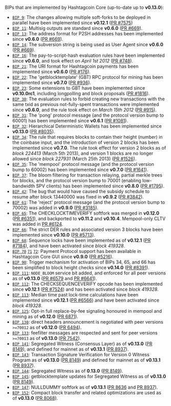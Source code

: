BIPs that are implemented by Hashtagcoin Core (up-to-date up to **v0.13.0**):

* [`BIP 9`](https://github.com/hashtagcoin/bips/blob/master/bip-0009.mediawiki): The changes allowing multiple soft-forks to be deployed in parallel have been implemented since **v0.12.1**  ([PR #7575](https://github.com/hashtagcoin/hashtagcoin/pull/7575))
* [`BIP 11`](https://github.com/hashtagcoin/bips/blob/master/bip-0011.mediawiki): Multisig outputs are standard since **v0.6.0** ([PR #669](https://github.com/hashtagcoin/hashtagcoin/pull/669)).
* [`BIP 13`](https://github.com/hashtagcoin/bips/blob/master/bip-0013.mediawiki): The address format for P2SH addresses has been implemented since **v0.6.0** ([PR #669](https://github.com/hashtagcoin/hashtagcoin/pull/669)).
* [`BIP 14`](https://github.com/hashtagcoin/bips/blob/master/bip-0014.mediawiki): The subversion string is being used as User Agent since **v0.6.0** ([PR #669](https://github.com/hashtagcoin/hashtagcoin/pull/669)).
* [`BIP 16`](https://github.com/hashtagcoin/bips/blob/master/bip-0016.mediawiki): The pay-to-script-hash evaluation rules have been implemented since **v0.6.0**, and took effect on *April 1st 2012* ([PR #748](https://github.com/hashtagcoin/hashtagcoin/pull/748)).
* [`BIP 21`](https://github.com/hashtagcoin/bips/blob/master/bip-0021.mediawiki): The URI format for Hashtagcoin payments has been implemented since **v0.6.0** ([PR #176](https://github.com/hashtagcoin/hashtagcoin/pull/176)).
* [`BIP 22`](https://github.com/hashtagcoin/bips/blob/master/bip-0022.mediawiki): The 'getblocktemplate' (GBT) RPC protocol for mining has been implemented since **v0.7.0** ([PR #936](https://github.com/hashtagcoin/hashtagcoin/pull/936)).
* [`BIP 23`](https://github.com/hashtagcoin/bips/blob/master/bip-0023.mediawiki): Some extensions to GBT have been implemented since **v0.10.0rc1**, including longpolling and block proposals ([PR #1816](https://github.com/hashtagcoin/hashtagcoin/pull/1816)).
* [`BIP 30`](https://github.com/hashtagcoin/bips/blob/master/bip-0030.mediawiki): The evaluation rules to forbid creating new transactions with the same txid as previous not-fully-spent transactions were implemented since **v0.6.0**, and the rule took effect on *March 15th 2012* ([PR #915](https://github.com/hashtagcoin/hashtagcoin/pull/915)).
* [`BIP 31`](https://github.com/hashtagcoin/bips/blob/master/bip-0031.mediawiki): The 'pong' protocol message (and the protocol version bump to 60001) has been implemented since **v0.6.1** ([PR #1081](https://github.com/hashtagcoin/hashtagcoin/pull/1081)).
* [`BIP 32`](https://github.com/hashtagcoin/bips/blob/master/bip-0032.mediawiki): Hierarchical Deterministic Wallets has been implemented since **v0.13.0** ([PR #8035](https://github.com/hashtagcoin/hashtagcoin/pull/8035)).
* [`BIP 34`](https://github.com/hashtagcoin/bips/blob/master/bip-0034.mediawiki): The rule that requires blocks to contain their height (number) in the coinbase input, and the introduction of version 2 blocks has been implemented since **v0.7.0**. The rule took effect for version 2 blocks as of *block 224413* (March 5th 2013), and version 1 blocks are no longer allowed since *block 227931* (March 25th 2013) ([PR #1526](https://github.com/hashtagcoin/hashtagcoin/pull/1526)).
* [`BIP 35`](https://github.com/hashtagcoin/bips/blob/master/bip-0035.mediawiki): The 'mempool' protocol message (and the protocol version bump to 60002) has been implemented since **v0.7.0** ([PR #1641](https://github.com/hashtagcoin/hashtagcoin/pull/1641)).
* [`BIP 37`](https://github.com/hashtagcoin/bips/blob/master/bip-0037.mediawiki): The bloom filtering for transaction relaying, partial merkle trees for blocks, and the protocol version bump to 70001 (enabling low-bandwidth SPV clients) has been implemented since **v0.8.0** ([PR #1795](https://github.com/hashtagcoin/hashtagcoin/pull/1795)).
* [`BIP 42`](https://github.com/hashtagcoin/bips/blob/master/bip-0042.mediawiki): The bug that would have caused the subsidy schedule to resume after block 13440000 was fixed in **v0.9.2** ([PR #3842](https://github.com/hashtagcoin/hashtagcoin/pull/3842)).
* [`BIP 61`](https://github.com/hashtagcoin/bips/blob/master/bip-0061.mediawiki): The 'reject' protocol message (and the protocol version bump to 70002) was added in **v0.9.0** ([PR #3185](https://github.com/hashtagcoin/hashtagcoin/pull/3185)).
* [`BIP 65`](https://github.com/hashtagcoin/bips/blob/master/bip-0065.mediawiki): The CHECKLOCKTIMEVERIFY softfork was merged in **v0.12.0** ([PR #6351](https://github.com/hashtagcoin/hashtagcoin/pull/6351)), and backported to **v0.11.2** and **v0.10.4**. Mempool-only CLTV was added in [PR #6124](https://github.com/hashtagcoin/hashtagcoin/pull/6124).
* [`BIP 66`](https://github.com/hashtagcoin/bips/blob/master/bip-0066.mediawiki): The strict DER rules and associated version 3 blocks have been implemented since **v0.10.0** ([PR #5713](https://github.com/hashtagcoin/hashtagcoin/pull/5713)).
* [`BIP 68`](https://github.com/hashtagcoin/bips/blob/master/bip-0068.mediawiki): Sequence locks have been implemented as of **v0.12.1**  ([PR #7184](https://github.com/hashtagcoin/hashtagcoin/pull/7184)), and have been activated since *block 419328*.
* [`BIP 70`](https://github.com/hashtagcoin/bips/blob/master/bip-0070.mediawiki) [`71`](https://github.com/hashtagcoin/bips/blob/master/bip-0071.mediawiki) [`72`](https://github.com/hashtagcoin/bips/blob/master/bip-0072.mediawiki): Payment Protocol support has been available in Hashtagcoin Core GUI since **v0.9.0** ([PR #5216](https://github.com/hashtagcoin/hashtagcoin/pull/5216)).
* [`BIP 90`](https://github.com/hashtagcoin/bips/blob/master/bip-0090.mediawiki): Trigger mechanism for activation of BIPs 34, 65, and 66 has been simplified to block height checks since **v0.14.0** ([PR #8391](https://github.com/hashtagcoin/hashtagcoin/pull/8391)).
* [`BIP 111`](https://github.com/hashtagcoin/bips/blob/master/bip-0111.mediawiki): `NODE_BLOOM` service bit added, and enforced for all peer versions as of **v0.13.0** ([PR #6579](https://github.com/hashtagcoin/hashtagcoin/pull/6579) and [PR #6641](https://github.com/hashtagcoin/hashtagcoin/pull/6641)).
* [`BIP 112`](https://github.com/hashtagcoin/bips/blob/master/bip-0112.mediawiki): The CHECKSEQUENCEVERIFY opcode has been implemented since **v0.12.1** ([PR #7524](https://github.com/hashtagcoin/hashtagcoin/pull/7524)) and has been activated since *block 419328*.
* [`BIP 113`](https://github.com/hashtagcoin/bips/blob/master/bip-0113.mediawiki): Median time past lock-time calculations have been implemented since **v0.12.1** ([PR #6566](https://github.com/hashtagcoin/hashtagcoin/pull/6566)) and have been activated since *block 419328*.
* [`BIP 125`](https://github.com/hashtagcoin/bips/blob/master/bip-0125.mediawiki): Opt-in full replace-by-fee signaling honoured in mempool and mining as of **v0.12.0** ([PR 6871](https://github.com/hashtagcoin/hashtagcoin/pull/6871)).
* [`BIP 130`](https://github.com/hashtagcoin/bips/blob/master/bip-0130.mediawiki): direct headers announcement is negotiated with peer versions `>=70012` as of **v0.12.0** ([PR 6494](https://github.com/hashtagcoin/hashtagcoin/pull/6494)).
* [`BIP 133`](https://github.com/hashtagcoin/bips/blob/master/bip-0133.mediawiki): feefilter messages are respected and sent for peer versions `>=70013` as of **v0.13.0** ([PR 7542](https://github.com/hashtagcoin/hashtagcoin/pull/7542)).
* [`BIP 141`](https://github.com/hashtagcoin/bips/blob/master/bip-0141.mediawiki): Segregated Witness (Consensus Layer) as of **v0.13.0** ([PR 8149](https://github.com/hashtagcoin/hashtagcoin/pull/8149)), and defined for mainnet as of **v0.13.1** ([PR 8937](https://github.com/hashtagcoin/hashtagcoin/pull/8937)).
* [`BIP 143`](https://github.com/hashtagcoin/bips/blob/master/bip-0143.mediawiki): Transaction Signature Verification for Version 0 Witness Program as of **v0.13.0** ([PR 8149](https://github.com/hashtagcoin/hashtagcoin/pull/8149)) and defined for mainnet as of **v0.13.1** ([PR 8937](https://github.com/hashtagcoin/hashtagcoin/pull/8937)).
* [`BIP 144`](https://github.com/hashtagcoin/bips/blob/master/bip-0144.mediawiki): Segregated Witness as of **0.13.0** ([PR 8149](https://github.com/hashtagcoin/hashtagcoin/pull/8149)).
* [`BIP 145`](https://github.com/hashtagcoin/bips/blob/master/bip-0145.mediawiki): getblocktemplate updates for Segregated Witness as of **v0.13.0** ([PR 8149](https://github.com/hashtagcoin/hashtagcoin/pull/8149)).
* [`BIP 147`](https://github.com/hashtagcoin/bips/blob/master/bip-0147.mediawiki): NULLDUMMY softfork as of **v0.13.1** ([PR 8636](https://github.com/hashtagcoin/hashtagcoin/pull/8636) and [PR 8937](https://github.com/hashtagcoin/hashtagcoin/pull/8937)).
* [`BIP 152`](https://github.com/hashtagcoin/bips/blob/master/bip-0152.mediawiki): Compact block transfer and related optimizations are used as of **v0.13.0** ([PR 8068](https://github.com/hashtagcoin/hashtagcoin/pull/8068)).
